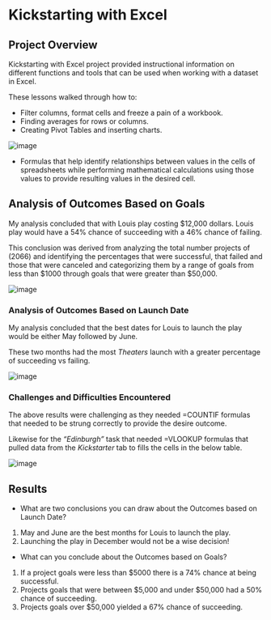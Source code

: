 # Kickstarting with Excel

## Project Overview

Kickstarting with Excel project provided instructional information on 
different functions and tools that can be used when working with a 
dataset in Excel.

These lessons walked through how to:

- Filter columns, format cells and freeze a pain of a workbook.
- Finding averages for rows or columns.
- Creating Pivot Tables and inserting charts.

![image](https://user-images.githubusercontent.com/79024998/109376113-3719e600-7890-11eb-9587-af46b0d80616.png)

- Formulas that help identify relationships between values in the cells 
of spreadsheets while performing mathematical calculations using those 
values to provide resulting values in the desired cell.

## Analysis of Outcomes Based on Goals

My analysis concluded that with Louis play costing $12,000 dollars.
Louis play would have a 54% chance of succeeding with a 46% chance of 
failing.

This conclusion was derived from analyzing the total number projects of 
(2066) and identifying the percentages that were successful, that failed 
and those that were canceled and categorizing them by a range of goals 
from less than $1000 through goals that were greater than $50,000.

![image](https://user-images.githubusercontent.com/79024998/109375937-ce7e3980-788e-11eb-9102-da668d62cbf3.png)

### Analysis of Outcomes Based on Launch Date

My analysis concluded that the best dates for Louis to launch the play 
would be either May followed by June.

These two months had the most *Theaters* launch with a greater percentage 
of succeeding vs failing.

![image](https://user-images.githubusercontent.com/79024998/109375976-35035780-788f-11eb-9416-a1dabdb08d57.png)


### Challenges and Difficulties Encountered

The above results were challenging as they needed =COUNTIF formulas that 
needed to be strung correctly to provide the desire outcome.

Likewise for the *“Edinburgh”* task that needed =VLOOKUP formulas that 
pulled data from the *Kickstarter* tab to fills the cells in the below 
table.

![image](https://user-images.githubusercontent.com/79024998/109376014-9b887580-788f-11eb-8db7-54d8908a53ab.png)


## Results

- What are two conclusions you can draw about the Outcomes based on 
Launch Date?

1. May and June are the best months for Louis to launch the play.
2. Launching the play in December would not be a wise decision!
 
- What can you conclude about the Outcomes based on Goals?

1. If a project goals were less than $5000 there is a 74% chance at being 
successful. 
2. Projects goals that were between $5,000 and under $50,000 had a 50% 
chance of succeeding.
3. Projects goals over $50,000 yielded a 67% chance of succeeding.
